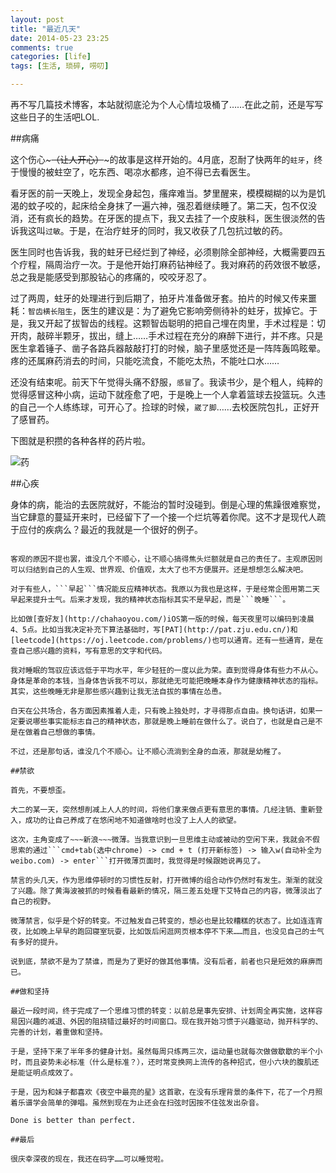 ```yaml
---
layout: post
title: "最近几天"
date: 2014-05-23 23:25
comments: true
categories: [life]
tags: [生活, 琐碎, 唠叨]

---
```


再不写几篇技术博客，本站就彻底沦为个人心情垃圾桶了……在此之前，还是写写这些日子的生活吧LOL.

##病痛

这个伤心~~~（让人开心）~~~的故事是这样开始的。4月底，忍耐了快两年的```蛀牙```，终于慢慢的被蛀空了，吃东西、喝凉水都疼，迫不得已去看医生。

看牙医的前一天晚上，发现全身起包，瘙痒难当。梦里醒来，模模糊糊的以为是饥渴的蚊子咬的，起床给全身抹了一遍六神，强忍着继续睡了。第二天，包不仅没消，还有疯长的趋势。在牙医的提点下，我又去挂了一个皮肤科，医生很淡然的告诉我这叫```过敏```。于是，在治疗蛀牙的同时，我又收获了几包抗过敏的药。

医生同时也告诉我，我的蛀牙已经烂到了神经，必须剔除全部神经，大概需要四五个疗程，隔周治疗一次。于是他开始打麻药钻神经了。我对麻药的药效很不敏感，总之我是能感受到那股钻心的疼痛的，咬咬牙忍了。

<!--more-->

过了两周，蛀牙的处理进行到后期了，拍牙片准备做牙套。拍片的时候又传来噩耗：```智齿横长阻生```，医生的建议是：为了避免它影响旁侧待补的蛀牙，拔掉它。于是，我又开起了拔智齿的线程。这颗智齿聪明的把自己埋在肉里，手术过程是：切开肉，敲碎半颗牙，拔出，缝上……手术过程在充分的麻醉下进行，并不疼。只是医生拿着锤子、凿子各路兵器敲敲打打的时候，脑子里感觉还是一阵阵轰鸣眩晕。疼的还属麻药消去的时间，只能吃流食，不能吃太热，不能吐口水……

还没有结束呢。前天下午觉得头痛不舒服，```感冒```了。我读书少，是个粗人，纯粹的觉得感冒这种小病，运动下就痊愈了吧，于是晚上一个人拿着篮球去投篮玩。久违的自己一个人练练球，可开心了。捡球的时候，```崴了脚```……去校医院包扎，正好开了感冒药。

下图就是积攒的各种各样的药片啦。

![药](http://biaobiaoqi.u.qiniudn.com/2014-05-22%2021.49.04.jpg?imageView/2/w/800/h/800)

##心疾

身体的病，能治的去医院就好，不能治的暂时没碰到。倒是心理的焦躁很难察觉，当它肆意的蔓延开来时，已经留下了一个接一个烂坑等着你爬。这不才是现代人疏于应付的疾病么？最近的我就是一个很好的例子。

~~~简单的讲，有时候觉得除了实验室的活儿，其他的事情我都还蛮感兴趣的。~~~

客观的原因不提也罢，谁没几个不顺心，让不顺心搞得焦头烂额就是自己的责任了。主观原因则可以归结到自己的人生观、世界观、价值观，太大了也不方便展开。还是想想怎么解决吧。

对于有些人，```早起```情况能反应精神状态。我原以为我也是这样，于是经常企图用第二天早起来提升士气。后来才发现，我的精神状态指标其实不是早起，而是```晚睡```。

比如做[查好友](http://chahaoyou.com/)iOS第一版的时候，每天夜里可以编码到凌晨4、5点。比如当我决定补充下算法基础时，写[PAT](http://pat.zju.edu.cn/)和[leetcode](https://oj.leetcode.com/problems/)也可以通宵。还有一些通宵，是在查自己感兴趣的资料，写有意思的文字和代码。

我对睡眠的驾驭应该远低于平均水平，年少轻狂的一度以此为荣。直到觉得身体有些力不从心。身体是革命的本钱，当身体告诉我不可以，那就绝无可能把晚睡本身作为健康精神状态的指标。其实，这些晚睡无非是那些感兴趣到让我无法自拔的事情在怂恿。

白天在公共场合，各方面因素推着人走，只有晚上独处时，才寻得那点自由。换句话讲，如果一定要说哪些事实能标志自己的精神状态，那就是晚上睡前在做什么了。说白了，也就是自己是不是在做着自己想做的事情。

不过，还是那句话，谁没几个不顺心。让不顺心流淌到全身的血液，那就是幼稚了。

##禁欲

首先，不要想歪。

大二的某一天，突然想削减上人人的时间，将他们拿来做点更有意思的事情。几经注销、重新登入，成功的让自己养成了在悠闲地不知道做啥时也没了上人人的欲望。

这次，主角变成了~~~新浪~~~微薄。当我意识到一旦思维主动或被动的空闲下来，我就会不假思索的通过```cmd+tab(选中chrome) -> cmd + t (打开新标签) -> 输入w(自动补全为weibo.com) -> enter```打开微薄页面时，我觉得是时候跟她说再见了。

禁言的头几天，作为思维停顿时的习惯性反射，打开微博的组合动作仍然时有发生。渐渐的就没了兴趣。除了黄海波被抓的时候看看最新的情况，隔三差五处理下艾特自己的内容，微薄淡出了自己的视野。

微薄禁言，似乎是个好的转变。不过触发自己转变的，想必也是比较糟糕的状态了。比如连连宵夜，比如晚上早早的跑回寝室玩耍，比如饭后闲逛网页根本停不下来……而且，也没见自己的士气有多好的提升。

说到底，禁欲不是为了禁谁，而是为了更好的做其他事情。没有后者，前者也只是短效的麻痹而已。

##做和坚持

最近一段时间，终于完成了一个思维习惯的转变：以前总是事先安排、计划周全再实施，这样容易因兴趣的减退、外因的阻挠错过最好的时间窗口。现在我开始习惯于兴趣驱动，抛开科学的、完善的计划，着重做和坚持。

于是，坚持下来了半年多的健身计划。虽然每周只练两三次，运动量也就每次做做歇歇的半个小时，而且姿势未必标准（什么是标准？），还时常变换网上流传的各种招式，但小六块的腹肌还是能证明点成效了。

于是，因为和妹子都喜欢《夜空中最亮的星》这首歌，在没有乐理背景的条件下，花了一个月照着乐谱学会简单的弹唱。虽然到现在为止还会在扫弦时因按不住弦发出杂音。

Done is better than perfect. 

##最后

很庆幸深夜的现在，我还在码字……可以睡觉啦。